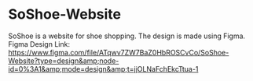 # SoShoe-Website
SoShoe is a website for shoe shopping. The design is made using Figma. Figma Design Link: https://www.figma.com/file/ATqwv7ZW7BaZ0HbROSCvCo/SoShoe-Website?type=design&amp;node-id=0%3A1&amp;mode=design&amp;t=jjOLNaFchEkcTtua-1
